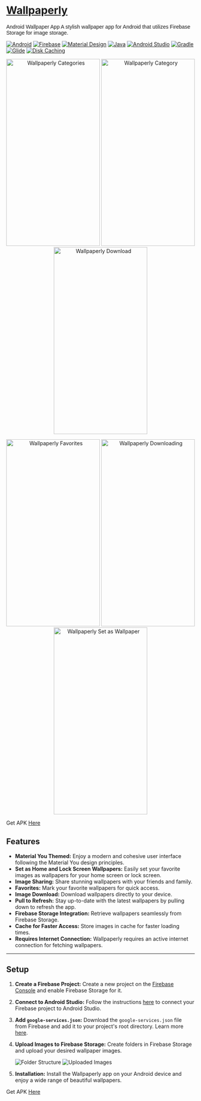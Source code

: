# [Wallpaperly](https://github.com/TharunDharmaraj/TharunDharmaraj/raw/main/Wallpaperly.apk)
<p  style="font-family: Arial;">
Android Wallpaper App
  A stylish wallpaper app for Android that utilizes Firebase Storage for image storage.
</p>
<p align="center">

[![Android](https://img.shields.io/badge/Platform-Android-green.svg)](https://developer.android.com/)
[![Firebase](https://img.shields.io/badge/Backend-Firebase-yellow.svg)](https://firebase.google.com/)
[![Material Design](https://img.shields.io/badge/Design-Material%20Design-blue.svg)](https://material.io/design)
[![Java](https://img.shields.io/badge/Language-java-orange.svg)](https://docs.oracle.com/javase/8/docs/technotes/guides/language/index.html)
[![Android Studio](https://img.shields.io/badge/IDE-Android%20Studio-red.svg)](https://developer.android.com/studio)
[![Gradle](https://img.shields.io/badge/Build-Gradle-purple.svg)](https://gradle.org/)
[![Glide](https://img.shields.io/badge/Image%20Loading-Glide-brightgreen.svg)](https://github.com/bumptech/glide)
[![Disk Caching](https://img.shields.io/badge/Caching-Disk-yellowgreen.svg)](https://developer.android.com/topic/performance/caching)

</p>

<p align="center">
  <img src="https://github.com/TharunDharmaraj/Wallpaperly/assets/83175935/a5d4e46a-bdd2-4fa8-b481-d74634447dee" alt="Wallpaperly Categories" width="250" height="500"/>
  <img src="https://github.com/TharunDharmaraj/Wallpaperly/assets/83175935/b02f3e07-c5b7-433c-b5d3-2765330deac9" alt="Wallpaperly Category" width="250" height="500"/>
  <img src="https://github.com/TharunDharmaraj/Wallpaperly/assets/83175935/e883b91b-008a-4eca-932c-c4ba7f9d4809" alt="Wallpaperly Download" width="250" height="500"/>
</p>

<p align="center">
  <img src="https://github.com/TharunDharmaraj/Wallpaperly/assets/83175935/ca084c64-562b-48c8-bd2b-fc6e0a7dc5f2" alt="Wallpaperly Favorites" width="250" height="500"/>
  <img src="https://github.com/TharunDharmaraj/Wallpaperly/assets/83175935/8b7b94cf-98dd-4ecf-8273-3e55f471c7f5" alt="Wallpaperly Downloading" width="250" height="500"/>
  <img src="https://github.com/TharunDharmaraj/Wallpaperly/assets/83175935/dfe344fb-e0a3-4f93-aae2-f8975b208b58" alt="Wallpaperly Set as Wallpaper" width="250" height="500"/>
</p>

  Get APK [Here](https://github.com/TharunDharmaraj/TharunDharmaraj/raw/main/Wallpaperly.apk)
  

## Features

- **Material You Themed:** Enjoy a modern and cohesive user interface following the Material You design principles.
- **Set as Home and Lock Screen Wallpapers:** Easily set your favorite images as wallpapers for your home screen or lock screen.
- **Image Sharing:** Share stunning wallpapers with your friends and family.
- **Favorites:** Mark your favorite wallpapers for quick access.
- **Image Download:** Download wallpapers directly to your device.
- **Pull to Refresh:** Stay up-to-date with the latest wallpapers by pulling down to refresh the app.
- **Firebase Storage Integration:** Retrieve wallpapers seamlessly from Firebase Storage.
- **Cache for Faster Access:** Store images in cache for faster loading times.
- **Requires Internet Connection:** Wallpaperly requires an active internet connection for fetching wallpapers.

---

## Setup

1. **Create a Firebase Project:** Create a new project on the [Firebase Console](https://console.firebase.google.com/u/0/) and enable Firebase Storage for it.
2. **Connect to Android Studio:** Follow the instructions [here](https://developer.android.com/studio/write/firebase) to connect your Firebase project to Android Studio.
3. **Add `google-services.json`:** Download the `google-services.json` file from Firebase and add it to your project's root directory. Learn more [here](https://firebase.google.com/docs/android/setup#add-config-file).
4. **Upload Images to Firebase Storage:** Create folders in Firebase Storage and upload your desired wallpaper images.

   ![Folder Structure](https://github.com/TharunDharmaraj/Wallpaperly-1k-HD-Android-Wallpapers/assets/83175935/65158a31-b595-440e-bc3c-1de976152e4f)
   ![Uploaded Images](https://github.com/TharunDharmaraj/Wallpaperly-1k-HD-Android-Wallpapers/assets/83175935/b5bcbc56-8716-47b1-9554-da07e29c76a5)
   
5. **Installation:** Install the Wallpaperly app on your Android device and enjoy a wide range of beautiful wallpapers.
</body>

  Get APK [Here](https://github.com/TharunDharmaraj/TharunDharmaraj/raw/main/Wallpaperly.apk)

